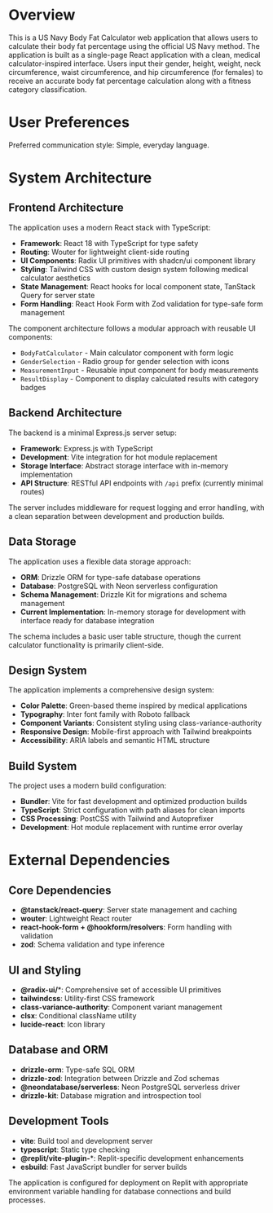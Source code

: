 # Overview

This is a US Navy Body Fat Calculator web application that allows users to calculate their body fat percentage using the official US Navy method. The application is built as a single-page React application with a clean, medical calculator-inspired interface. Users input their gender, height, weight, neck circumference, waist circumference, and hip circumference (for females) to receive an accurate body fat percentage calculation along with a fitness category classification.

# User Preferences

Preferred communication style: Simple, everyday language.

# System Architecture

## Frontend Architecture

The application uses a modern React stack with TypeScript:

- **Framework**: React 18 with TypeScript for type safety
- **Routing**: Wouter for lightweight client-side routing
- **UI Components**: Radix UI primitives with shadcn/ui component library
- **Styling**: Tailwind CSS with custom design system following medical calculator aesthetics
- **State Management**: React hooks for local component state, TanStack Query for server state
- **Form Handling**: React Hook Form with Zod validation for type-safe form management

The component architecture follows a modular approach with reusable UI components:
- `BodyFatCalculator` - Main calculator component with form logic
- `GenderSelection` - Radio group for gender selection with icons
- `MeasurementInput` - Reusable input component for body measurements
- `ResultDisplay` - Component to display calculated results with category badges

## Backend Architecture

The backend is a minimal Express.js server setup:

- **Framework**: Express.js with TypeScript
- **Development**: Vite integration for hot module replacement
- **Storage Interface**: Abstract storage interface with in-memory implementation
- **API Structure**: RESTful API endpoints with `/api` prefix (currently minimal routes)

The server includes middleware for request logging and error handling, with a clean separation between development and production builds.

## Data Storage

The application uses a flexible data storage approach:

- **ORM**: Drizzle ORM for type-safe database operations
- **Database**: PostgreSQL with Neon serverless configuration
- **Schema Management**: Drizzle Kit for migrations and schema management
- **Current Implementation**: In-memory storage for development with interface ready for database integration

The schema includes a basic user table structure, though the current calculator functionality is primarily client-side.

## Design System

The application implements a comprehensive design system:

- **Color Palette**: Green-based theme inspired by medical applications
- **Typography**: Inter font family with Roboto fallback
- **Component Variants**: Consistent styling using class-variance-authority
- **Responsive Design**: Mobile-first approach with Tailwind breakpoints
- **Accessibility**: ARIA labels and semantic HTML structure

## Build System

The project uses a modern build configuration:

- **Bundler**: Vite for fast development and optimized production builds
- **TypeScript**: Strict configuration with path aliases for clean imports
- **CSS Processing**: PostCSS with Tailwind and Autoprefixer
- **Development**: Hot module replacement with runtime error overlay

# External Dependencies

## Core Dependencies

- **@tanstack/react-query**: Server state management and caching
- **wouter**: Lightweight React router
- **react-hook-form + @hookform/resolvers**: Form handling with validation
- **zod**: Schema validation and type inference

## UI and Styling

- **@radix-ui/***: Comprehensive set of accessible UI primitives
- **tailwindcss**: Utility-first CSS framework
- **class-variance-authority**: Component variant management
- **clsx**: Conditional className utility
- **lucide-react**: Icon library

## Database and ORM

- **drizzle-orm**: Type-safe SQL ORM
- **drizzle-zod**: Integration between Drizzle and Zod schemas
- **@neondatabase/serverless**: Neon PostgreSQL serverless driver
- **drizzle-kit**: Database migration and introspection tool

## Development Tools

- **vite**: Build tool and development server
- **typescript**: Static type checking
- **@replit/vite-plugin-***: Replit-specific development enhancements
- **esbuild**: Fast JavaScript bundler for server builds

The application is configured for deployment on Replit with appropriate environment variable handling for database connections and build processes.